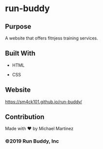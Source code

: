 # run-buddy


## Purpose

A website that offers fitnjess training services.


## Built With

* HTML

* CSS


## Website

https://sm4ck101.github.io/run-buddy/


## Contribution

Made with ❤️ by Michael Martinez


### ©️2019 Run Buddy, Inc 

